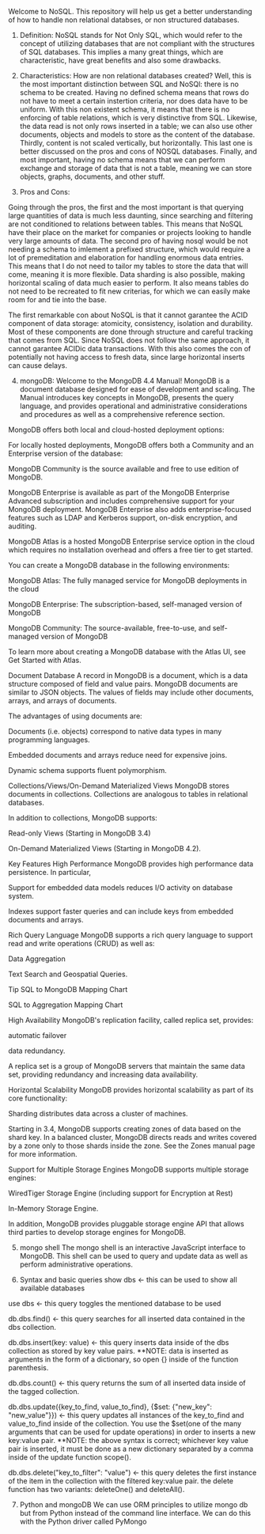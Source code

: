 Welcome to NoSQL. This repository will help us get a better understanding of how to handle non relational databses, or non structured databases. 

1) Definition: 
NoSQL stands for Not Only SQL, which would refer to the concept of utilizing databases that are not compliant with the structures of SQL databases. This implies a many great things, which are characteristic, have great benefits and also some drawbacks.

2) Characteristics:
How are non relational databases created? Well, this is the most important distinction between SQL and NoSQl: there is no schema to be created. Having no defined schema means that rows do not have to meet a certain instertion criteria, nor does data have to be uniform. With this non existent schema, it means that there is no enforcing of table relations, which is very distinctive from SQL. Likewise, the data read is not only rows inserted in a table; we can also use other documents, objects and models to store as the content of the database. Thirdly, content is not scaled vertically, but horizontally. This last one is better discussed on the pros and cons of NOSQL databases. Finally, and most important, having no schema means that we can perform exchange and storage of data that is not a table, meaning we can store objects, graphs, documents, and other stuff.

3) Pros and Cons:

Going through the pros, the first and the most important is that querying large quantities of data is much less daunting, since searching and filtering are not conditioned to relations between tables. This means that NoSQL have their place on the market for companies or projects looking to handle very large amounts of data. The second pro of having nosql would be not needing a schema to imlement a prefixed structure, which would require a lot of premeditation and elaboration for handling enormous data entries. This means that I do not need to tailor my tables to store the data that will come, meaning it is more flexible. Data sharding is also possible, making horizontal scaling of data much easier to perform. It also means tables do not need to be recreated to fit new criterias, for which we can easily make room for and tie into the base.

The first remarkable con about NoSQL is that it cannot garantee the ACID component of data storage: atomicity, consistency, isolation and durability. Most of these components are done through structure and careful tracking that comes from SQL. Since NoSQL does not follow the same approach, it cannot garantee ACIDic data transactions. With this also comes the con of potentially not having access to fresh data, since large horizontal inserts can cause delays. 

4) mongoDB:
Welcome to the MongoDB 4.4 Manual! MongoDB is a document database designed for ease of development and scaling. The Manual introduces key concepts in MongoDB, presents the query language, and provides operational and administrative considerations and procedures as well as a comprehensive reference section.

MongoDB offers both local and cloud-hosted deployment options:

For locally hosted deployments, MongoDB offers both a Community and an Enterprise version of the database:

MongoDB Community is the source available and free to use edition of MongoDB.

MongoDB Enterprise is available as part of the MongoDB Enterprise Advanced subscription and includes comprehensive support for your MongoDB deployment. MongoDB Enterprise also adds enterprise-focused features such as LDAP and Kerberos support, on-disk encryption, and auditing.

MongoDB Atlas is a hosted MongoDB Enterprise service option in the cloud which requires no installation overhead and offers a free tier to get started.

You can create a MongoDB database in the following environments:

MongoDB Atlas: The fully managed service for MongoDB deployments in the cloud

MongoDB Enterprise: The subscription-based, self-managed version of MongoDB

MongoDB Community: The source-available, free-to-use, and self-managed version of MongoDB

To learn more about creating a MongoDB database with the Atlas UI, see Get Started with Atlas.

Document Database
A record in MongoDB is a document, which is a data structure composed of field and value pairs. MongoDB documents are similar to JSON objects. The values of fields may include other documents, arrays, and arrays of documents.

The advantages of using documents are:

Documents (i.e. objects) correspond to native data types in many programming languages.

Embedded documents and arrays reduce need for expensive joins.

Dynamic schema supports fluent polymorphism.

Collections/Views/On-Demand Materialized Views
MongoDB stores documents in collections. Collections are analogous to tables in relational databases.

In addition to collections, MongoDB supports:

Read-only Views (Starting in MongoDB 3.4)

On-Demand Materialized Views (Starting in MongoDB 4.2).

Key Features
High Performance
MongoDB provides high performance data persistence. In particular,

Support for embedded data models reduces I/O activity on database system.

Indexes support faster queries and can include keys from embedded documents and arrays.

Rich Query Language
MongoDB supports a rich query language to support read and write operations (CRUD) as well as:

Data Aggregation

Text Search and Geospatial Queries.

Tip
SQL to MongoDB Mapping Chart

SQL to Aggregation Mapping Chart

High Availability
MongoDB's replication facility, called replica set, provides:

automatic failover

data redundancy.

A replica set is a group of MongoDB servers that maintain the same data set, providing redundancy and increasing data availability.

Horizontal Scalability
MongoDB provides horizontal scalability as part of its core functionality:

Sharding distributes data across a cluster of machines.

Starting in 3.4, MongoDB supports creating zones of data based on the shard key. In a balanced cluster, MongoDB directs reads and writes covered by a zone only to those shards inside the zone. See the Zones manual page for more information.

Support for Multiple Storage Engines
MongoDB supports multiple storage engines:

WiredTiger Storage Engine (including support for Encryption at Rest)

In-Memory Storage Engine.

In addition, MongoDB provides pluggable storage engine API that allows third parties to develop storage engines for MongoDB.

5) mongo shell
The mongo shell is an interactive JavaScript interface to MongoDB. This shell can be used to query and update data as well as perform administrative operations.

6) Syntax and basic queries
show dbs <- this can be used to show all available databases

use dbs <- this query toggles the mentioned database to be used

db.dbs.find() <- this query searches for all inserted data contained in the dbs collection.

db.dbs.insert(key: value) <- this query inserts data inside of the dbs collection as stored by key value pairs. **NOTE: data is inserted as arguments in the form of a dictionary, so open {} inside of the function parenthesis.

db.dbs.count() <- this query returns the sum of all inserted data inside of the tagged collection.

db.dbs.update({key_to_find, value_to_find}, {$set: {"new_key": "new_value"}}) <- this query updates all instances of the key_to_find and value_to_find inside of the collection. You use the $set(one of the many arguments that can be used for update operations) in order to inserts a new key:value pair. **NOTE: the above syntax is correct; whichever key value pair is inserted, it must be done as a new dictionary separated by a comma inside of the update function scope().

db.dbs.delete("key_to_filter": "value") <- this query deletes the first instance of the item in the collection with the filtered key:value pair. the delete function has two variants: deleteOne() and deleteAll(). 


7) Python and mongoDB
We can use ORM principles to utilize mongo db but from Python instead of the command line interface. We can do this with the Python driver called PyMongo